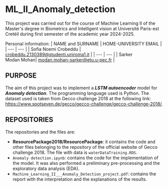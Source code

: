 # ML_II_Anomaly_detection

This project was carried out for the course of Machine Learning II of the Master's degree in Biometrics and Intelligent vision at Université Paris-est Cretéil during first semester of the academic year 2024-2025.

Personal information:
| NAME and SURNAME | HOME-UNIVERSITY EMAIL |
| --- | --- |
| Sofia Noemi Crobeddu | crobeddu.2130389@studenti.uniroma1.it |
| --- | --- |
| Sarker Modan Mohan| modan.mohan-sarker@etu.u-pec.fr |

## PURPOSE

The aim of this project was to implement a ***LSTM autoencoder*** model for ***Anomaly detection***. The programming language used is Python.
The dataset used is taken from Gecco challenge 2018 at the following link: https://www.spotseven.de/gecco/gecco-challenge/gecco-challenge-2018/.

## REPOSITORIES

The repositories and the files are:
- **ResourcePackage2018/ResourcePackage**: it contains the code and other files belonging to the repository of the official website of Gecco challenge 2018. The file with data is `waterDataTraining.RDS`.
- `Anomaly detection.ipynb`: contains the code for the implementation of the model. It was also performed a preliminary pre-processing and the exploratory data analysis (EDA).
- `Machine_Learning_II___Anomaly_Detection_project.pdf`: contains the report with the interpretation and the explanations of the results.
